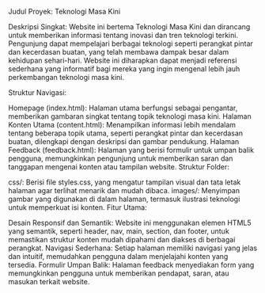 Judul Proyek: Teknologi Masa Kini

Deskripsi Singkat:
Website ini bertema Teknologi Masa Kini dan dirancang untuk memberikan informasi tentang inovasi dan tren teknologi terkini. Pengunjung dapat mempelajari berbagai teknologi seperti perangkat pintar dan kecerdasan buatan, yang telah membawa dampak besar dalam kehidupan sehari-hari. Website ini diharapkan dapat menjadi referensi sederhana yang informatif bagi mereka yang ingin mengenal lebih jauh perkembangan teknologi masa kini.

Struktur Navigasi:

Homepage (index.html): Halaman utama berfungsi sebagai pengantar, memberikan gambaran singkat tentang topik teknologi masa kini.
Halaman Konten Utama (content.html): Menampilkan informasi lebih mendalam tentang beberapa topik utama, seperti perangkat pintar dan kecerdasan buatan, dilengkapi dengan deskripsi dan gambar pendukung.
Halaman Feedback (feedback.html): Halaman yang berisi formulir untuk umpan balik pengguna, memungkinkan pengunjung untuk memberikan saran dan tanggapan mengenai konten atau tampilan website.
Struktur Folder:

css/: Berisi file styles.css, yang mengatur tampilan visual dan tata letak halaman agar terlihat menarik dan mudah dibaca.
images/: Menyimpan gambar yang digunakan di dalam halaman, termasuk ilustrasi teknologi untuk memperkuat isi konten.
Fitur Utama:

Desain Responsif dan Semantik: Website ini menggunakan elemen HTML5 yang semantik, seperti header, nav, main, section, dan footer, untuk memastikan struktur konten mudah dipahami dan diakses di berbagai perangkat.
Navigasi Sederhana: Setiap halaman memiliki navigasi yang jelas dan intuitif, memudahkan pengguna dalam menjelajahi konten yang tersedia.
Formulir Umpan Balik: Halaman feedback menyediakan form yang memungkinkan pengguna untuk memberikan pendapat, saran, atau masukan terkait website.
